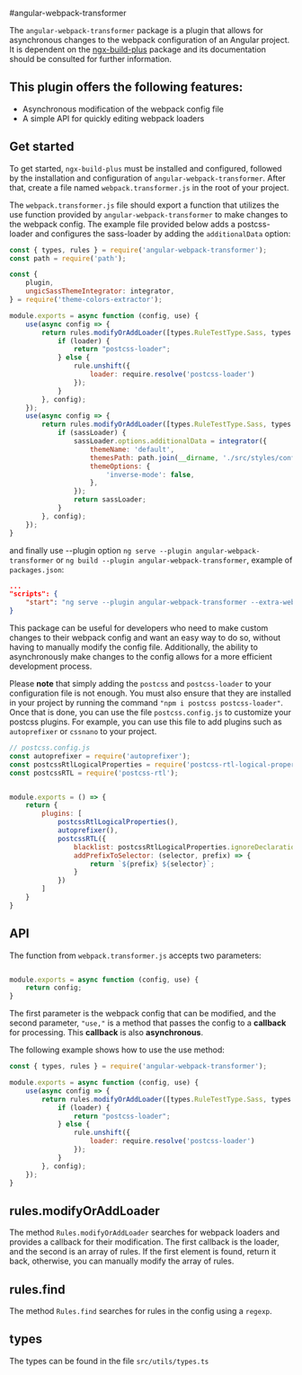 #angular-webpack-transformer 

The `angular-webpack-transformer` package is a plugin that allows for asynchronous changes to the webpack configuration of an Angular project. It is dependent on the [ngx-build-plus](https://www.npmjs.com/package/ngx-build-plus) package and its documentation should be consulted for further information.

## This plugin offers the following features:

* Asynchronous modification of the webpack config file
* A simple API for quickly editing webpack loaders

## Get started

To get started, `ngx-build-plus` must be installed and configured, followed by the installation and configuration of `angular-webpack-transformer`. After that, create a file named `webpack.transformer.js` in the root of your project.

The `webpack.transformer.js` file should export a function that utilizes the use function provided by `angular-webpack-transformer` to make changes to the webpack config. The example file provided below adds a postcss-loader and configures the sass-loader by adding the `additionalData` option:


```js
const { types, rules } = require('angular-webpack-transformer');
const path = require('path');

const {
    plugin,
    ungicSassThemeIntegrator: integrator,
} = require('theme-colors-extractor');

module.exports = async function (config, use) {
    use(async config => {
        return rules.modifyOrAddLoader([types.RuleTestType.Sass, types.RuleTestType.Scss, types.RuleTestType.Css], 'postcss-loader', (loader, rule) => {
            if (loader) {
                return "postcss-loader";
            } else {
                rule.unshift({
                    loader: require.resolve('postcss-loader')
                });
            }
        }, config);
    });
    use(async config => {
        return rules.modifyOrAddLoader([types.RuleTestType.Sass, types.RuleTestType.Scss], 'sass-loader', (sassLoader, rule) => {
            if (sassLoader) {
                sassLoader.options.additionalData = integrator({
                    themeName: 'default',
                    themesPath: path.join(__dirname, './src/styles/configs'),
                    themeOptions: {
                        'inverse-mode': false,
                    },
                });
                return sassLoader;
            }
        }, config);
    });
}
```

and finally use --plugin option `ng serve --plugin angular-webpack-transformer` or `ng build --plugin angular-webpack-transformer`, example of `packages.json`:

```json
...
"scripts": {
    "start": "ng serve --plugin angular-webpack-transformer --extra-webpack-config webpack.partial.js -o"
}
```


This package can be useful for developers who need to make custom changes to their webpack config and want an easy way to do so, without having to manually modify the config file. Additionally, the ability to asynchronously make changes to the config allows for a more efficient development process.

Please **note** that simply adding the `postcss` and `postcss-loader` to your configuration file is not enough. You must also ensure that they are installed in your project by running the command `"npm i postcss postcss-loader"`.  Once that is done, you can use the file `postcss.config.js` to customize your postcss plugins. For example, you can use this file to add plugins such as `autoprefixer` or `cssnano` to your project.

```js
// postcss.config.js
const autoprefixer = require('autoprefixer');
const postcssRtlLogicalProperties = require('postcss-rtl-logical-properties');
const postcssRTL = require('postcss-rtl');


module.exports = () => {
    return {
        plugins: [
            postcssRtlLogicalProperties(),
            autoprefixer(),
            postcssRTL({
                blacklist: postcssRtlLogicalProperties.ignoreDeclarationList,
                addPrefixToSelector: (selector, prefix) => {
                    return `${prefix} ${selector}`;
                }
            })
        ]
    }
}

```

## API 

The function from `webpack.transformer.js` accepts two parameters:

```js

module.exports = async function (config, use) {
    return config;
}
```

The first parameter is the webpack config that can be modified, and the second parameter, `"use,"` is a method that passes the config to a **callback** for processing. This **callback** is also **asynchronous**.

The following example shows how to use the use method:

```js
const { types, rules } = require('angular-webpack-transformer');

module.exports = async function (config, use) {
    use(async config => {
        return rules.modifyOrAddLoader([types.RuleTestType.Sass, types.RuleTestType.Scss, types.RuleTestType.Css], 'postcss-loader', (loader, rule) => {
            if (loader) {
                return "postcss-loader";
            } else {
                rule.unshift({
                    loader: require.resolve('postcss-loader')
                });
            }
        }, config);
    });
}
```

##  rules.modifyOrAddLoader

The method `Rules.modifyOrAddLoader` searches for webpack loaders and provides a callback for their modification. The first callback is the loader, and the second is an array of rules. If the first element is found, return it back, otherwise, you can manually modify the array of rules.

## rules.find 
The method `Rules.find` searches for rules in the config using a `regexp`.

## types
The types can be found in the file `src/utils/types.ts`
